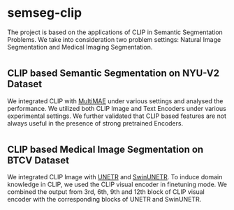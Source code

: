 # semseg-clip

The project is based on the applications of CLIP in Semantic Segmentation Problems. We take into consideration two problem settings: Natural Image Segmentation and Medical Imaging Segmentation.

#

## CLIP based Semantic Segmentation on NYU-V2 Dataset

We integrated CLIP with [MultiMAE](https://github.com/EPFL-VILAB/MultiMAE) under various settings and analysed the performance. We utilized both CLIP Image and Text Encoders under various experimental settings. We further validated that CLIP based features are not always useful in the presence of strong pretrained Encoders.

#

## CLIP based Medical Image Segmentation on BTCV Dataset

We integrated CLIP Image with [UNETR](https://github.com/Project-MONAI/research-contributions/tree/main/UNETR/BTCV) and [SwinUNETR](https://github.com/Project-MONAI/research-contributions/tree/main/SwinUNETR/BTCV). To induce domain knowledge in CLIP, we used the CLIP visual encoder in finetuning mode. We combined the output from 3rd, 6th, 9th and 12th block of CLIP visual encoder with the corresponding blocks of UNETR and SwinUNETR.


